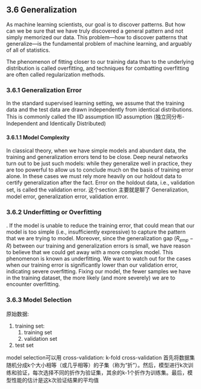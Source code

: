 ## 3.6 Generalization
As machine learning scientists, our goal is to discover patterns. But how can we be sure that we have truly discovered a general pattern and not simply memorized our data. This problem—how to discover patterns that generalize—is the fundamental problem of machine learning, and arguably of all of statistics.

The phenomenon of fitting closer to our training data than to the underlying distribution is called overfitting, and techniques for combatting overfitting are often called regularization methods.

### 3.6.1 Generalization Error
In the standard supervised learning setting, we assume that the training data and the test data are drawn independently from identical distributions. This is commonly called the IID assumption
IID assumption (独立同分布-Independent and Identically Distributed)

#### 3.6.1.1 Model Complexity
In classical theory, when we have simple models and abundant data, the training and generalization errors tend to be close. Deep neural networks turn out to be just such models: while they generalize well in practice, they are too powerful to allow us to conclude much on the basis of training error alone. In these cases we must rely more heavily on our holdout data to certify generalization after the fact. Error on the holdout data, i.e., validation set, is called the validation error.
这个section 主要就是聊了 Generalization, model error, generalization error, validation error. 

### 3.6.2 Underfitting or Overfitting
. If the model is unable to reduce the training error, that could mean that our model is too simple (i.e., insufficiently expressive) to capture the pattern that we are trying to model. Moreover, since the generalization gap ($R_{emp}-R$) between our training and generalization errors is small, we have reason to believe that we could get away with a more complex model. This phenomenon is known as underfitting. We want to watch out for the cases when our training error is significantly lower than our validation error, indicating severe overfitting. Fixing our model, the fewer samples we have in the training dataset, the more likely (and more severely) we are to encounter overfitting.

### 3.6.3 Model Selection
原始数据:
1. training set:
    1. training set
    2. validation set
2. test set

model selection可以用 cross-validation: k-fold cross-validation 首先将数据集随机分成k个大小相等（或几乎相等）的子集（称为“折”）。然后，模型进行k次训练和验证，每次选择不同的折作为验证集，其余的k-1个折作为训练集。最后，模型性能的估计是这k次验证结果的平均值